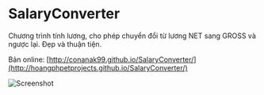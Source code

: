 # SalaryConverter
Chương trình tính lương, cho phép chuyển đổi từ lương NET sang GROSS và ngược lại. Đẹp và thuận tiện.

Bản online: [http://conanak99.github.io/SalaryConverter/](http://hoangphpetprojects.github.io/SalaryConverter/)


![Screenshot](https://raw.githubusercontent.com/conanak99/SalaryConverter/master/screenshot.PNG)
